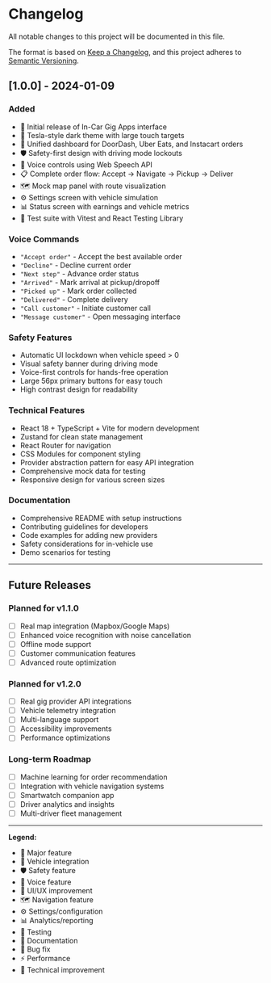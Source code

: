 # Changelog

All notable changes to this project will be documented in this file.

The format is based on [Keep a Changelog](https://keepachangelog.com/en/1.0.0/),
and this project adheres to [Semantic Versioning](https://semver.org/spec/v2.0.0.html).

## [1.0.0] - 2024-01-09

### Added
- 🎉 Initial release of In-Car Gig Apps interface
- 🚗 Tesla-style dark theme with large touch targets
- 📱 Unified dashboard for DoorDash, Uber Eats, and Instacart orders
- 🛡️ Safety-first design with driving mode lockouts
- 🎤 Voice controls using Web Speech API
- 📋 Complete order flow: Accept → Navigate → Pickup → Deliver
- 🗺️ Mock map panel with route visualization
- ⚙️ Settings screen with vehicle simulation
- 📊 Status screen with earnings and vehicle metrics
- 🧪 Test suite with Vitest and React Testing Library

### Voice Commands
- `"Accept order"` - Accept the best available order
- `"Decline"` - Decline current order  
- `"Next step"` - Advance order status
- `"Arrived"` - Mark arrival at pickup/dropoff
- `"Picked up"` - Mark order collected
- `"Delivered"` - Complete delivery
- `"Call customer"` - Initiate customer call
- `"Message customer"` - Open messaging interface

### Safety Features
- Automatic UI lockdown when vehicle speed > 0
- Visual safety banner during driving mode
- Voice-first controls for hands-free operation
- Large 56px primary buttons for easy touch
- High contrast design for readability

### Technical Features
- React 18 + TypeScript + Vite for modern development
- Zustand for clean state management
- React Router for navigation
- CSS Modules for component styling
- Provider abstraction pattern for easy API integration
- Comprehensive mock data for testing
- Responsive design for various screen sizes

### Documentation
- Comprehensive README with setup instructions
- Contributing guidelines for developers
- Code examples for adding new providers
- Safety considerations for in-vehicle use
- Demo scenarios for testing

---

## Future Releases

### Planned for v1.1.0
- [ ] Real map integration (Mapbox/Google Maps)
- [ ] Enhanced voice recognition with noise cancellation
- [ ] Offline mode support
- [ ] Customer communication features
- [ ] Advanced route optimization

### Planned for v1.2.0  
- [ ] Real gig provider API integrations
- [ ] Vehicle telemetry integration
- [ ] Multi-language support
- [ ] Accessibility improvements
- [ ] Performance optimizations

### Long-term Roadmap
- [ ] Machine learning for order recommendation
- [ ] Integration with vehicle navigation systems
- [ ] Smartwatch companion app
- [ ] Driver analytics and insights
- [ ] Multi-driver fleet management

---

**Legend:**
- 🎉 Major feature
- 🚗 Vehicle integration
- 🛡️ Safety feature
- 🎤 Voice feature
- 📱 UI/UX improvement
- 🗺️ Navigation feature
- ⚙️ Settings/configuration
- 📊 Analytics/reporting
- 🧪 Testing
- 📖 Documentation
- 🐛 Bug fix
- ⚡ Performance
- 🔧 Technical improvement
